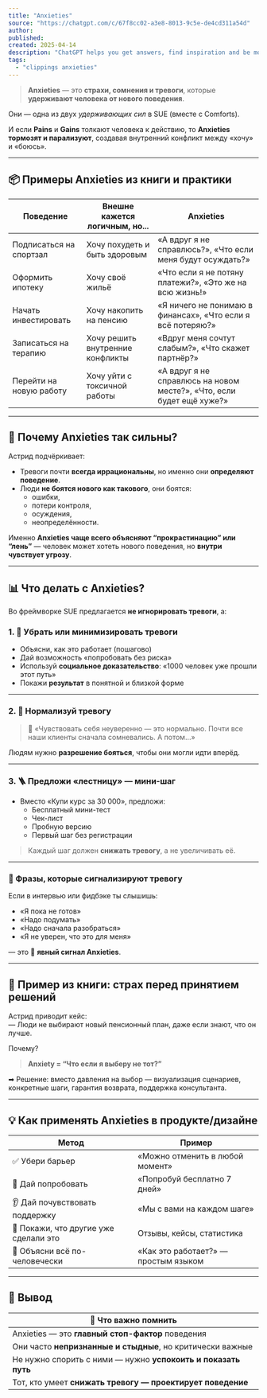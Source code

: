 ```yaml
---
title: "Anxieties"
source: "https://chatgpt.com/c/67f8cc02-a3e8-8013-9c5e-de4cd311a54d"
author:
published:
created: 2025-04-14
description: "ChatGPT helps you get answers, find inspiration and be more productive. It is free to use and easy to try. Just ask and ChatGPT can help with writing, learning, brainstorming and more."
tags:
  - "clippings anxieties"
---
```

> **Anxieties** — это **страхи, сомнения и тревоги**, которые **удерживают человека от нового поведения**.

Они — одна из двух *удерживающих сил* в SUE (вместе с Comforts).

И если **Pains** и **Gains** толкают человека к действию, то **Anxieties тормозят и парализуют**, создавая внутренний конфликт между «хочу» и «боюсь».

---

## 📦 Примеры Anxieties из книги и практики

| Поведение | Внешне кажется логичным, но... | Anxieties |
| --- | --- | --- |
| Подписаться на спортзал | Хочу похудеть и быть здоровым | «А вдруг я не справлюсь?», «Что если меня будут осуждать?» |
| Оформить ипотеку | Хочу своё жильё | «Что если я не потяну платежи?», «Это же на всю жизнь!» |
| Начать инвестировать | Хочу накопить на пенсию | «Я ничего не понимаю в финансах», «Что если я всё потеряю?» |
| Записаться на терапию | Хочу решить внутренние конфликты | «Вдруг меня сочтут слабым?», «Что скажет партнёр?» |
| Перейти на новую работу | Хочу уйти с токсичной работы | «А вдруг я не справлюсь на новом месте?», «Что, если будет ещё хуже?» |

---

## 🧠 Почему Anxieties так сильны?

Астрид подчёркивает:

- Тревоги почти **всегда иррациональны**, но именно они **определяют поведение**.
- Люди **не боятся нового как такового**, они боятся:
	- ошибки,
	- потери контроля,
	- осуждения,
	- неопределённости.

Именно **Anxieties чаще всего объясняют “прокрастинацию” или “лень”** — человек может хотеть нового поведения, но **внутри чувствует угрозу**.

---

## 📊 Что делать с Anxieties?

Во фреймворке SUE предлагается **не игнорировать тревоги**, а:

### 1\. 📢 **Убрать или минимизировать тревоги**

- Объясни, как это работает (пошагово)
- Дай возможность «попробовать без риска»
- Используй **социальное доказательство**: «1000 человек уже прошли этот путь»
- Покажи **результат** в понятной и близкой форме

---

### 2\. 🧩 **Нормализуй тревогу**

> 💬 «Чувствовать себя неуверенно — это нормально. Почти все наши клиенты сначала сомневались. А потом…»

Людям нужно **разрешение бояться**, чтобы они могли идти вперёд.

---

### 3\. 🪜 **Предложи «лестницу» — мини-шаг**

- Вместо «Купи курс за 30 000», предложи:
	- Бесплатный мини-тест
	- Чек-лист
	- Пробную версию
	- Первый шаг без регистрации

> Каждый шаг должен **снижать тревогу**, а не увеличивать её.

---

### 📍 Фразы, которые сигнализируют тревогу

Если в интервью или фидбэке ты слышишь:

- «Я пока не готов»
- «Надо подумать»
- «Надо сначала разобраться»
- «Я не уверен, что это для меня»

— это 🚨 **явный сигнал Anxieties**.

---

## 💬 Пример из книги: страх перед принятием решений

Астрид приводит кейс:  
— Люди не выбирают новый пенсионный план, даже если знают, что он лучше.

Почему?

> **Anxiety = “Что если я выберу не тот?”**

➡ Решение: вместо давления на выбор — визуализация сценариев, конкретные шаги, гарантия возврата, поддержка консультанта.

---

## 💡 Как применять Anxieties в продукте/дизайне

| Метод | Пример |
| --- | --- |
| ✅ Убери барьер | «Можно отменить в любой момент» |
| 🧪 Дай попробовать | «Попробуй бесплатно 7 дней» |
| 👂 Дай почувствовать поддержку | «Мы с вами на каждом шаге» |
| 👥 Покажи, что другие уже сделали это | Отзывы, кейсы, статистика |
| 📘 Объясни всё по-человечески | «Как это работает?» — простым языком |

---

## 🧠 Вывод

| 📌 Что важно помнить |
| --- |
| Anxieties — это **главный стоп-фактор** поведения |
| Они часто **непризнанные и стыдные**, но критически важные |
| Не нужно спорить с ними — нужно **успокоить и показать путь** |
| Тот, кто умеет **снижать тревогу — проектирует поведение** |
